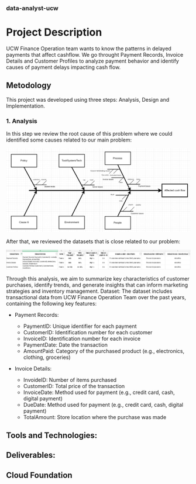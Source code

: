 ### data-analyst-ucw

# Project Description
UCW Finance Operation team wants to know the patterns in delayed payments that affect cashflow. We go throught Payment Records, Invoice Details and Customer Profiles to analyze payment behavior and identify causes of payment delays impacting cash flow.
## Metodology
This project was developed using three steps: Analysis, Design and Implementation.
### 1. Analysis
In this step we review the root cause of this problem where we could identified some causes related to our main problem:

![fishbone](/images/analysis/fishbone.png "Fishbone diagram")

After that, we reviewed the datasets that is close related to our problem: 

![dataset-description](/images/analysis/dataset-description.png "Dataset Description")

Through this analysis, we aim to summarize key characteristics of customer purchases, identify trends, and generate insights that can inform marketing strategies and inventory management.
Dataset: The dataset includes transactional data from UCW Finance Operation Team over the past years, containing the following key features:

- Payment Records:
    - PaymentID: Unique identifier for each payment
    - CustomerID: Identification number for each customer
    - InvoiceID: Identification number for each invoice
    - PaymentDate: Date the transaction
    - AmountPaid: Category of the purchased product (e.g., electronics, clothing, groceries)

- Invoice Details:
    - InvoideID: Number of items purchased
    - CustomerID: Total price of the transaction
    - InvoiceDate: Method used for payment (e.g., credit card, cash, digital payment)
    - DueDate: Method used for payment (e.g., credit card, cash, digital payment)
    - TotalAmount: Store location where the purchase was made

## Tools and Technologies:
## Deliverables:
    
## Cloud Foundation 
